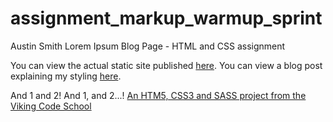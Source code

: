 assignment_markup_warmup_sprint
===============================

Austin Smith
Lorem Ipsum Blog Page - HTML and CSS assignment

You can view the actual static site published <a href="http://lorem-blog-aws.surge.sh/" target="_blank">here</a>.
You can view a blog post explaining my styling <a href="https://austinwsmith.wordpress.com/2017/05/07/lorem-ipsum-blog-with-html-css/" target="_blank">here</a>.

And 1 and 2!  And 1, and 2...!
[An HTM5, CSS3 and SASS project from the Viking Code School](http://www.vikingcodeschool.com)
